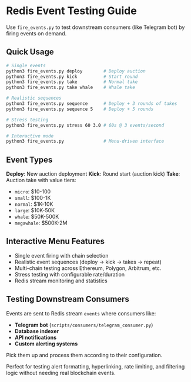 # Redis Event Testing Guide

Use `fire_events.py` to test downstream consumers (like Telegram bot) by firing events on demand.

## Quick Usage

```bash
# Single events
python3 fire_events.py deploy        # Deploy auction
python3 fire_events.py kick          # Start round  
python3 fire_events.py take          # Normal take
python3 fire_events.py take whale    # Whale take

# Realistic sequences
python3 fire_events.py sequence      # Deploy + 3 rounds of takes
python3 fire_events.py sequence 5    # Deploy + 5 rounds

# Stress testing
python3 fire_events.py stress 60 3.0 # 60s @ 3 events/second

# Interactive mode
python3 fire_events.py               # Menu-driven interface
```

## Event Types

**Deploy**: New auction deployment
**Kick**: Round start (auction kick)
**Take**: Auction take with value tiers:
- `micro`: $10-100
- `small`: $100-1K  
- `normal`: $1K-10K
- `large`: $10K-50K
- `whale`: $50K-500K
- `megawhale`: $500K-2M

## Interactive Menu Features

- Single event firing with chain selection
- Realistic event sequences (deploy → kick → takes → repeat)
- Multi-chain testing across Ethereum, Polygon, Arbitrum, etc.
- Stress testing with configurable rate/duration
- Redis stream monitoring and statistics

## Testing Downstream Consumers

Events are sent to Redis stream `events` where consumers like:
- **Telegram bot** (`scripts/consumers/telegram_consumer.py`)
- **Database indexer** 
- **API notifications**
- **Custom alerting systems**

Pick them up and process them according to their configuration.

Perfect for testing alert formatting, hyperlinking, rate limiting, and filtering logic without needing real blockchain events.